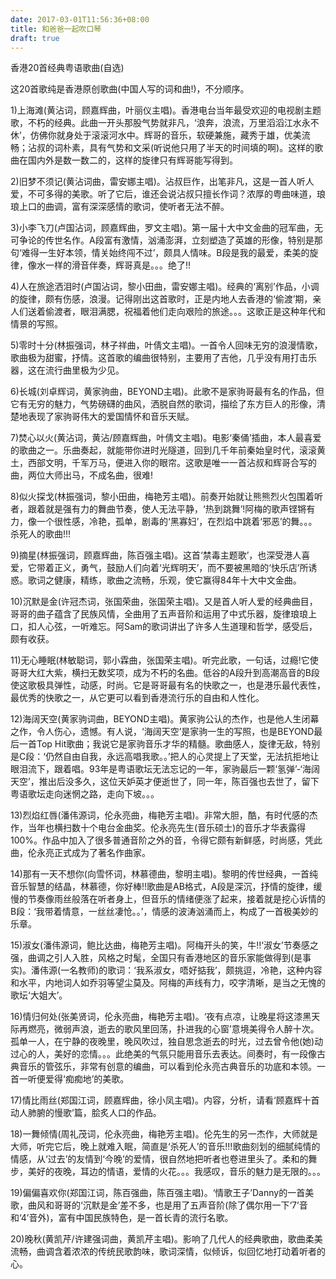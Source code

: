 ```yaml
---
date: 2017-03-01T11:56:36+08:00
title: 和爸爸一起吹口琴
draft: true
---
```


香港20首经典粤语歌曲(自选)

这20首歌纯是香港原创歌曲(中国人写的词和曲!)，不分顺序。

<!--more-->

1)上海滩(黄沾词，顾嘉辉曲，叶丽仪主唱)。香港电台当年最受欢迎的电视剧主题歌，不朽的经典。此曲一开头那股气势就非凡，‘浪奔，浪流，万里滔滔江水永不休’，仿佛你就身处于滚滚河水中。辉哥的音乐，软硬兼施，藏秀于雄，优美流畅；沾叔的词朴素，具有气势和文采(听说他只用了半天的时间填的啊)。这样的歌曲在国内外是数一数二的，这样的旋律只有辉哥能写得到。

2)旧梦不须记(黄沾词曲，雷安娜主唱)。沾叔巨作，出笔非凡，这是一首人听人爱，不可多得的美歌。听了它后，谁还会说沾叔只擅长作词？浓厚的粤曲味道，琅琅上口的曲调，富有深深感情的歌词，使听者无法不醉。

3)小李飞刀(卢国沾词，顾嘉辉曲，罗文主唱)。第一届十大中文金曲的冠军曲，无可争论的传世名作。A段富有激情，汹涌澎湃，立刻塑造了英雄的形像，特别是那句‘难得一生好本领，情关始终闯不过’，颇具人情味。B段是我的最爱，柔美的旋律，像水一样的滑音伴奏，辉哥真是。。。绝了!!

4)人在旅途洒泪时(卢国沾词，黎小田曲，雷安娜主唱)。经典的‘离别’作品，小调的旋律，颇有伤感，浪漫。记得刚出这首歌时，正是内地人去香港的‘偷渡’期，亲人们送着偷渡者，眼泪满腮，祝福着他们走向艰险的旅途。。。这歌正是这种年代和情景的写照。

5)零时十分(林振强词，林子祥曲，叶倩文主唱)。一首令人回味无穷的浪漫情歌，歌曲极为甜蜜，抒情。这首歌的编曲很特别，主要用了吉他，几乎没有用打击乐器，这在流行曲里极为少见。

6)长城(刘卓辉词，黄家驹曲，BEYOND主唱)。此歌不是家驹哥最有名的作品，但它有无穷的魅力，气势磅礴的曲风，洒脱自然的歌词，描绘了东方巨人的形像，清楚地表现了家驹哥伟大的爱国情怀和音乐天赋。

7)焚心以火(黄沾词，黄沾/顾嘉辉曲，叶倩文主唱)。电影‘秦俑’插曲，本人最喜爱的歌曲之一。乐曲奏起，就能带你进时光隧道，回到几千年前秦始皇时代，滚滚黄土，西部文明，千军万马，便进入你的眼帘。这歌是唯一一首沾叔和辉哥合写的曲，两位大师出马，不成名曲，很难!

8)似火探戈(林振强词，黎小田曲，梅艳芳主唱)。前奏开始就让熊熊烈火包围着听者，跟着就是强有力的舞曲节奏，使人无法平静，‘热到跳舞’!阿梅的歌声铿锵有力，像一个很性感，冷艳，孤单，剧毒的‘黑寡妇’，在烈焰中跳着‘邪恶’的舞。。。杀死人的歌曲!!!

9)摘星(林振强词，顾嘉辉曲，陈百强主唱)。这首‘禁毒主题歌’，也深受港人喜爱，它带着正义，勇气，鼓励人们向着‘光辉明天’，而不要被黑暗的‘快乐店’所诱惑。歌词之健康，精练，歌曲之流畅，乐观，使它赢得84年十大中文金曲。

10)沉默是金(许冠杰词，张国荣曲，张国荣主唱)。又是首人听人爱的经典曲目，哥哥的曲子蕴含了民族风情，全曲用了五声音阶和运用了中式乐器，旋律琅琅上口，扣人心弦，一听难忘。阿Sam的歌词讲出了许多人生道理和哲学，感受后，颇有收获。

11)无心睡眠(林敏聪词，郭小霖曲，张国荣主唱)。听完此歌，一句话，过瘾!它使哥哥大红大紫，横扫无数奖项，成为不朽的名曲。低谷的A段升到高潮高音的B段使这歌极具弹性，动感，时尚。它是哥哥最有名的快歌之一，也是港乐最代表性，最优秀的快歌之一，从它更可以看到香港流行乐的自由和人性化。

12)海阔天空(黄家驹词曲，BEYOND主唱)。黄家驹公认的杰作，也是他人生闭幕之作，令人伤心，遗憾。有人说，‘海阔天空’是家驹一生的写照，也是BEYOND最后一首Top Hit歌曲；我说它是家驹音乐才华的精髓。歌曲感人，旋律无敌，特别是C段：‘仍然自由自我，永远高唱我歌。。’把人的心灵提上了天堂，无法抗拒地让眼泪流下，跟着唱。93年是粤语歌坛无法忘记的一年，家驹最后一颗‘氢弹’-‘海阔天空’，推出后没多久，这位天妒英才便逝世了，同一年，陈百强也去世了，留下粤语歌坛走向迷惘之路，走向下坡。。。

13)烈焰红唇(潘伟源词，伦永亮曲，梅艳芳主唱)。非常大胆，酷，有时代感的杰作，当年也横扫数十个电台金曲奖。伦永亮先生(音乐硕士)的音乐才华表露得100%。作品中加入了很多普通音阶之外的音，令得它颇有新鲜感，时尚感，凭此曲，伦永亮正式成为了著名作曲家。

14)那有一天不想你(向雪怀词，林慕德曲，黎明主唱)。黎明的传世经典，一首纯音乐智慧的结晶，林慕德，你好棒!!歌曲是AB格式，A段是深沉，抒情的旋律，缓慢的节奏像雨丝般落在听者身上，但音乐的情绪便涨了起来，接着就是挖心诉情的B段：‘我带着情意，一丝丝凄怆。。’，情感的波涛汹涌而上，构成了一首极美妙的乐章。

15)淑女(潘伟源词，鲍比达曲，梅艳芳主唱)。阿梅开头的笑，牛!!‘淑女’节奏感之强，曲调之引人入胜，风格之时髦，全国只有香港地区的音乐家能做得到(是事实)。潘伟源(一名教师)的歌词：‘我系淑女，唔好掂我’，颇挑逗，冷艳，这种内容和水平，内地词人如乔羽等望尘莫及。阿梅的声线有力，咬字清晰，是当之无愧的歌坛‘大姐大’。

16)情归何处(张美贤词，伦永亮曲，梅艳芳主唱)。‘夜有点凉，让晚星将这漆黑天际再燃亮，微弱声浪，逝去的歌风里回荡，扑进我的心窗’意境美得令人醉十次。孤单一人，在宁静的夜晚里，晚风吹过，独自思念逝去的时光，过去曾令他(她)动过心的人，美好的恋情。。。此绝美的气氛只能用音乐去表达。间奏时，有一段像古典音乐的管弦乐，非常有创意的编曲，可以看到伦永亮古典音乐的功底和本领。一首一听便爱得‘痴痴地’的美歌。

17)情比雨丝(郑国江词，顾嘉辉曲，徐小凤主唱)。内容，分析，请看‘顾嘉辉十首动人肺腑的慢歌’篇，脍炙人口的作品。

18)一舞倾情(周礼茂词，伦永亮曲，梅艳芳主唱)。伦先生的另一杰作，大师就是大师，听完它后，晚上就难入眠，简直是‘杀死人’的音乐!!!歌曲刻划的细腻纯情的情感，从‘过去’的友情到‘今晚’的爱情，很自然地把听者也卷进里头了。柔和的舞步，美好的夜晚，耳边的情语，爱情的火花。。。我感叹，音乐的魅力是无限的。。。

19)偏偏喜欢你(郑国江词，陈百强曲，陈百强主唱)。‘情歌王子’Danny的一首美歌，曲风和哥哥的‘沉默是金’差不多，也是用了五声音阶(除了偶尔用一下‘7’音和‘4’音外)，富有中国民族特色，是一首长青的流行名歌。

20)晚秋(黄凯芹/许建强词曲，黄凯芹主唱)。影响了几代人的经典歌曲，歌曲柔美流畅，曲调含着浓浓的传统民歌韵味，歌词深情，似倾诉，似回忆地打动着听者的心。
